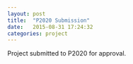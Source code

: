 ```yaml
---
layout: post
title:  "P2020 Submission"
date:   2015-08-31 17:24:32
categories: project
---
```


Project submitted to P2020 for approval.
